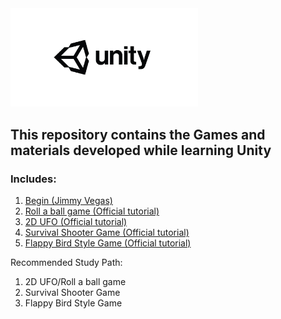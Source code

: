 <img src="https://github.com/Kechushou/Unity/blob/master/images/unity.jpg" width="300">

## This repository contains the Games and materials developed while learning Unity

### Includes:
1. [Begin (Jimmy Vegas) ](https://www.youtube.com/watch?v=G9BdFZ2MCXc)
2. [Roll a ball game (Official tutorial)](https://www.youtube.com/watch?v=RFlh8pTf4DU&list=PLX2vGYjWbI0Q-s4_lX0h4i2zbZqlg4OfF)
3. [2D UFO (Official tutorial)](https://www.youtube.com/watch?v=jTtCsOjNwJQ&list=PLX2vGYjWbI0RZ3M5zSs-cegtIzv-FBi4q)
4. [Survival Shooter Game (Official tutorial)](https://www.youtube.com/watch?v=_lP6epjupJs&list=PLX2vGYjWbI0SLoX3q1tUf3RJU_WzcLcHL)
5. [Flappy Bird Style Game (Official tutorial)](https://www.youtube.com/watch?v=WWn4i5u2pWY&index=10&list=PLX2vGYjWbI0QBJUI5wI3lBTaz85k37dwo)

Recommended Study Path:
1. 2D UFO/Roll a ball game
2. Survival Shooter Game
3. Flappy Bird Style Game
